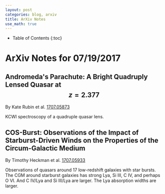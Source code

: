 ```yaml
---
layout: post
categories: blog, arxiv
title: ArXiv Notes
use_math: true
---
```


* Table of Contents
{:toc}


# ArXiv Notes for 07/19/2017

## Andromeda's Parachute: A Bright Quadruply Lensed Quasar at $$ z=2.377 $$

By Kate Rubin et al. [1707.05873](https://arxiv.org/abs/1707.05873)

KCWI spectroscopy of a quadruple quasar lens.

## COS-Burst: Observations of the Impact of Starburst-Driven Winds on the Properties of the Circum-Galactic Medium

By Timothy Heckman et al. [1707.05933](https://arxiv.org/abs/1707.05933)

Observations of quasars around 17 low-redshift galaxies with star bursts.  The CGM around
starburst galaxies has strong Lya, Si III, C IV, and perhaps O VI.  And C IV/Lya and
Si III/Lya are larger.  The Lya absorption widths are larger.
